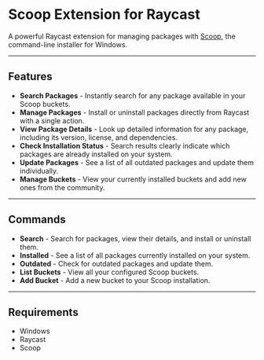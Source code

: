 # Scoop Extension for Raycast

A powerful Raycast extension for managing packages with [Scoop](https://scoop.sh/), the command-line installer for Windows.

***

## Features

* **Search Packages** - Instantly search for any package available in your Scoop buckets.
* **Manage Packages** - Install or uninstall packages directly from Raycast with a single action.
* **View Package Details** - Look up detailed information for any package, including its version, license, and dependencies.
* **Check Installation Status** - Search results clearly indicate which packages are already installed on your system.
* **Update Packages** - See a list of all outdated packages and update them individually.
* **Manage Buckets** - View your currently installed buckets and add new ones from the community.

***

## Commands

* **Search** - Search for packages, view their details, and install or uninstall them.
* **Installed** - See a list of all packages currently installed on your system.
* **Outdated** - Check for outdated packages and update them.
* **List Buckets** - View all your configured Scoop buckets.
* **Add Bucket** - Add a new bucket to your Scoop installation.

***

## Requirements

* Windows
* Raycast
* Scoop